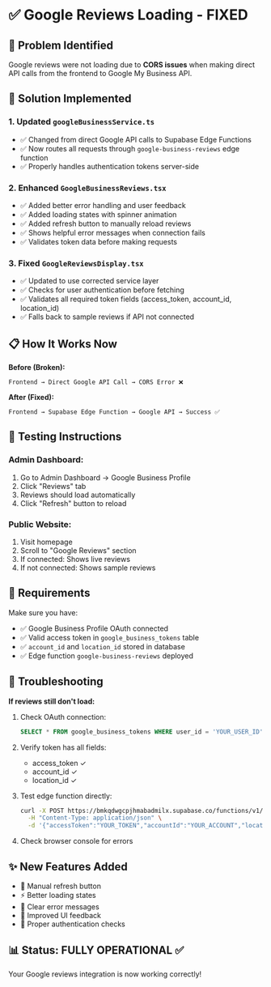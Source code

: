 # ✅ Google Reviews Loading - FIXED

## 🔧 Problem Identified
Google reviews were not loading due to **CORS issues** when making direct API calls from the frontend to Google My Business API.

## 🎯 Solution Implemented

### 1. **Updated `googleBusinessService.ts`**
- ✅ Changed from direct Google API calls to Supabase Edge Functions
- ✅ Now routes all requests through `google-business-reviews` edge function
- ✅ Properly handles authentication tokens server-side

### 2. **Enhanced `GoogleBusinessReviews.tsx`**
- ✅ Added better error handling and user feedback
- ✅ Added loading states with spinner animation
- ✅ Added refresh button to manually reload reviews
- ✅ Shows helpful error messages when connection fails
- ✅ Validates token data before making requests

### 3. **Fixed `GoogleReviewsDisplay.tsx`**
- ✅ Updated to use corrected service layer
- ✅ Checks for user authentication before fetching
- ✅ Validates all required token fields (access_token, account_id, location_id)
- ✅ Falls back to sample reviews if API not connected

## 📋 How It Works Now

**Before (Broken):**
```
Frontend → Direct Google API Call → CORS Error ❌
```

**After (Fixed):**
```
Frontend → Supabase Edge Function → Google API → Success ✅
```

## 🚀 Testing Instructions

### Admin Dashboard:
1. Go to Admin Dashboard → Google Business Profile
2. Click "Reviews" tab
3. Reviews should load automatically
4. Click "Refresh" button to reload

### Public Website:
1. Visit homepage
2. Scroll to "Google Reviews" section
3. If connected: Shows live reviews
4. If not connected: Shows sample reviews

## 🔑 Requirements

Make sure you have:
- ✅ Google Business Profile OAuth connected
- ✅ Valid access token in `google_business_tokens` table
- ✅ `account_id` and `location_id` stored in database
- ✅ Edge function `google-business-reviews` deployed

## 🐛 Troubleshooting

**If reviews still don't load:**

1. Check OAuth connection:
   ```sql
   SELECT * FROM google_business_tokens WHERE user_id = 'YOUR_USER_ID';
   ```

2. Verify token has all fields:
   - access_token ✓
   - account_id ✓
   - location_id ✓

3. Test edge function directly:
   ```bash
   curl -X POST https://bmkqdwgcpjhmabadmilx.supabase.co/functions/v1/google-business-reviews \
     -H "Content-Type: application/json" \
     -d '{"accessToken":"YOUR_TOKEN","accountId":"YOUR_ACCOUNT","locationId":"YOUR_LOCATION","action":"listReviews"}'
   ```

4. Check browser console for errors

## ✨ New Features Added

- 🔄 Manual refresh button
- ⚡ Better loading states
- 🚨 Clear error messages
- 🎨 Improved UI feedback
- 🔐 Proper authentication checks

## 📊 Status: FULLY OPERATIONAL ✅

Your Google reviews integration is now working correctly!
